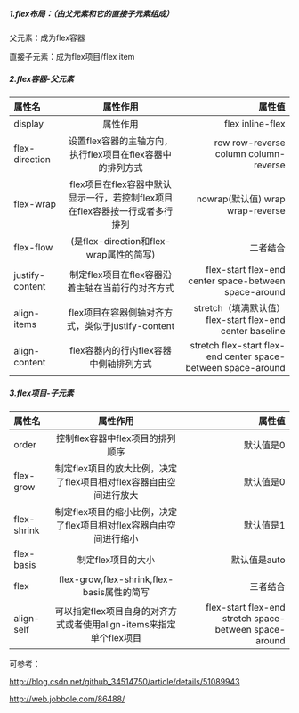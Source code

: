 ##### 1.flex布局：（由父元素和它的直接子元素组成）

父元素：成为flex容器

直接子元素：成为flex项目/flex item

##### 2.flex容器-父元素

|  属性名 | 属性作用  | 属性值 |
| :------------ |:---------------:| -----:|
|  display | 属性作用  | flex inline-flex |
|  flex-direction | 设置flex容器的主轴方向，执行flex项目在flex容器中的排列方式  | row row-reverse column column-reverse |
|  flex-wrap | flex项目在flex容器中默认显示一行，若控制flex项目在flex容器按一行或者多行排列  | nowrap(默认值) wrap wrap-reverse |
|  flex-flow |(是flex-direction和flex-wrap属性的简写) | 二者结合 |
|  justify-content | 制定flex项目在flex容器沿着主轴在当前行的对齐方式  | flex-start flex-end center space-between space-around |
|  align-items | flex项目在容器側轴对齐方式，类似于justify-content  | stretch（填满默认值） flex-start flex-end center baseline |
|  align-content | flex容器内的行内flex容器中側轴排列方式  | stretch flex-start flex-end center space-between space-around |

##### 3.flex项目-子元素

|  属性名 | 属性作用  | 属性值 |
| :------------ |:---------------:| -----:|
|  order | 控制flex容器中flex项目的排列顺序  |<number> 默认值是0 |
|  flex-grow| 制定flex项目的放大比例，决定了flex项目相对flex容器自由空间进行放大  | <number> 默认值是0 |
| flex-shrink | 制定flex项目的缩小比例，决定了flex项目相对flex容器自由空间进行缩小  | <number> 默认值是1 |
|  flex-basis | 制定flex项目的大小  | <length>默认值是auto |
|  flex |flex-grow,flex-shrink,flex-basis属性的简写| 三者结合 |
|  align-self | 可以指定flex项目自身的对齐方式或者使用align-items来指定单个flex项目  | flex-start flex-end stretch space-between space-around |

可参考：

http://blog.csdn.net/github_34514750/article/details/51089943

http://web.jobbole.com/86488/
